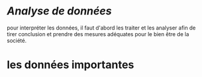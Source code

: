 # *Analyse de données*
pour interpréter les données, il faut d'abord les traiter et les analyser afin de tirer conclusion et prendre des mesures adéquates pour le bien être de la société. 

# les données importantes 
